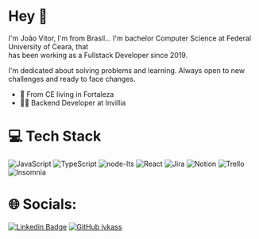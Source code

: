 # Hey 👋

I'm João Vitor, I'm from Brasil... I'm bachelor Computer Science at Federal University of Ceara, that <br>
has been working as a Fullstack Developer since 2019.


I'm dedicated about solving problems and learning. Always open to new challenges and ready to face changes.

- :round_pushpin: From CE living in Fortaleza
- :man_technologist: Backend Developer at Invillia

# 💻 Tech Stack

![JavaScript](https://img.shields.io/badge/javascript-%23323330.svg?style=for-the-badge&logo=javascript&logoColor=%23F7DF1E) ![TypeScript](https://img.shields.io/badge/typescript-%23007ACC.svg?style=for-the-badge&logo=typescript&logoColor=white) 
![node-lts](https://img.shields.io/badge/node-lts-%40843C.svg?style=for-the-badge&logo=nodejs&logoColor=white)
![React](https://img.shields.io/badge/react-%2320232a.svg?style=for-the-badge&logo=react&logoColor=%2361DAFB) ![Jira](https://img.shields.io/badge/jira-%230A0FFF.svg?style=for-the-badge&logo=jira&logoColor=white) ![Notion](https://img.shields.io/badge/Notion-%23000000.svg?style=for-the-badge&logo=notion&logoColor=white) ![Trello](https://img.shields.io/badge/Trello-%23026AA7.svg?style=for-the-badge&logo=Trello&logoColor=white) ![Insomnia](https://img.shields.io/badge/Insomnia-5800C9?style=for-the-badge&logo=postman&logoColor=white) 

# 🌐 Socials:

[![Linkedin Badge](https://img.shields.io/badge/-João%20Vitor-6633cc?style=flat-square&logo=Linkedin&logoColor=white&link=https://www.linkedin.com/in/jo%C3%A3o-vitor-coelho-291251189)](https://www.linkedin.com/in/jo%C3%A3o-vitor-coelho-291251189)
[![GitHub jvkass](https://img.shields.io/github/followers/jvkass?label=follow&style=social)](https://github.com/jvkass)

<!---
jvkass/jvkass is a ✨ special ✨ repository because its `README.md` (this file) appears on your GitHub profile.
You can click the Preview link to take a look at your changes.
--->
